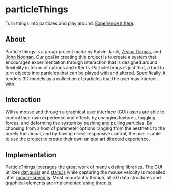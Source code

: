 # particleThings
Turn things into particles and play around. [Experience it here](https://johnenoonan.github.io/particleThings/).
## About
ParticleThings is a group project made by Kalvin Janik, [Zeana Llamas](https://zllamas.wixsite.com/portfolio), and [John Noonan](https://johnenoonan.github.io/). Our goal in creating this project is to create a system that encourages experimentation through interaction that is designed around flexibility in terms of options and effects.
ParticleThings is just that, a tool to turn objects into particles that can be played with and altered. Specifically, it renders 3D models as a collection of particles that the user may interact with.
## Interaction
With a mouse and through a graphical user interface (GUI) users are able to control their own experience and effects by changing textures, toggling forces, and deforming the system by pushing and pulling particles. By choosing from a host of parameter options ranging from the aesthetic to the purely functional, and by having direct responsive control, the user is able to use the project to create their own unique art directed experience.

## Implementation
ParticleThings leverages the great work of many existing libraries. The GUI utilizes [dat.gui.js](https://github.com/dataarts/dat.gui) and [stats.js](https://github.com/mrdoob/stats.js) while capturing the mouse velocity is modelled after [mouse-speed.js](https://github.com/processprocess/mouse-speed). Most importantly though, all 3D data structures and graphical elements are implemented using [three.js](https://threejs.org/).
